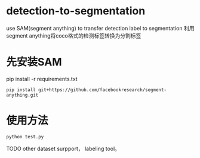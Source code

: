 # detection-to-segmentation
use SAM(segment anything) to transfer detection label to segmentation
利用segment anything将coco格式的检测标签转换为分割标签
# 先安装SAM
pip install -r requirements.txt
```
pip install git+https://github.com/facebookresearch/segment-anything.git
```
# 使用方法
```
python test.py
```
TODO
 other dataset surpport， labeling tool。
